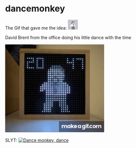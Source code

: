 # dancemonkey

The Gif that gave me the idea: ![brent](./brent.gif)


David Brent from the office doing his little dance with the time

![Dance monkey...dance.](./david_brent_monkey_dance.gif)

SLYT:
[![Dance monkey, dance](https://img.youtube.com/vi/pXQ9XJF39CE/0.jpg)](https://www.youtube.com/watch?v=pXQ9XJF39CE)

